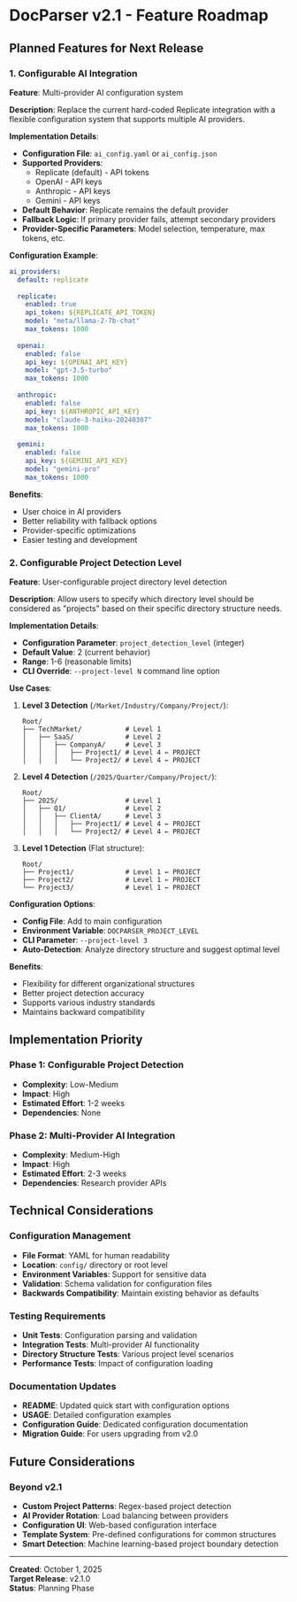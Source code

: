 # DocParser v2.1 - Feature Roadmap

## Planned Features for Next Release

### 1. Configurable AI Integration

**Feature**: Multi-provider AI configuration system

**Description**: 
Replace the current hard-coded Replicate integration with a flexible configuration system that supports multiple AI providers.

**Implementation Details**:
- **Configuration File**: `ai_config.yaml` or `ai_config.json`
- **Supported Providers**: 
  - Replicate (default) - API tokens
  - OpenAI - API keys  
  - Anthropic - API keys
  - Gemini - API keys
- **Default Behavior**: Replicate remains the default provider
- **Fallback Logic**: If primary provider fails, attempt secondary providers
- **Provider-Specific Parameters**: Model selection, temperature, max tokens, etc.

**Configuration Example**:
```yaml
ai_providers:
  default: replicate
  
  replicate:
    enabled: true
    api_token: ${REPLICATE_API_TOKEN}
    model: "meta/llama-2-7b-chat"
    max_tokens: 1000
    
  openai:
    enabled: false
    api_key: ${OPENAI_API_KEY}
    model: "gpt-3.5-turbo"
    max_tokens: 1000
    
  anthropic:
    enabled: false
    api_key: ${ANTHROPIC_API_KEY}
    model: "claude-3-haiku-20240307"
    max_tokens: 1000
    
  gemini:
    enabled: false
    api_key: ${GEMINI_API_KEY}
    model: "gemini-pro"
    max_tokens: 1000
```

**Benefits**:
- User choice in AI providers
- Better reliability with fallback options
- Provider-specific optimizations
- Easier testing and development

### 2. Configurable Project Detection Level

**Feature**: User-configurable project directory level detection

**Description**:
Allow users to specify which directory level should be considered as "projects" based on their specific directory structure needs.

**Implementation Details**:
- **Configuration Parameter**: `project_detection_level` (integer)
- **Default Value**: 2 (current behavior)
- **Range**: 1-6 (reasonable limits)
- **CLI Override**: `--project-level N` command line option

**Use Cases**:

1. **Level 3 Detection** (`/Market/Industry/Company/Project/`):
   ```
   Root/
   ├── TechMarket/           # Level 1
   │   ├── SaaS/             # Level 2  
   │   │   ├── CompanyA/     # Level 3
   │   │   │   ├── Project1/ # Level 4 ← PROJECT
   │   │   │   └── Project2/ # Level 4 ← PROJECT
   ```

2. **Level 4 Detection** (`/2025/Quarter/Company/Project/`):
   ```
   Root/
   ├── 2025/                 # Level 1
   │   ├── Q1/               # Level 2
   │   │   ├── ClientA/      # Level 3
   │   │   │   ├── Project1/ # Level 4 ← PROJECT
   │   │   │   └── Project2/ # Level 4 ← PROJECT
   ```

3. **Level 1 Detection** (Flat structure):
   ```
   Root/
   ├── Project1/             # Level 1 ← PROJECT
   ├── Project2/             # Level 1 ← PROJECT
   └── Project3/             # Level 1 ← PROJECT
   ```

**Configuration Options**:
- **Config File**: Add to main configuration
- **Environment Variable**: `DOCPARSER_PROJECT_LEVEL`
- **CLI Parameter**: `--project-level 3`
- **Auto-Detection**: Analyze directory structure and suggest optimal level

**Benefits**:
- Flexibility for different organizational structures
- Better project detection accuracy
- Supports various industry standards
- Maintains backward compatibility

## Implementation Priority

### Phase 1: Configurable Project Detection
- **Complexity**: Low-Medium
- **Impact**: High
- **Estimated Effort**: 1-2 weeks
- **Dependencies**: None

### Phase 2: Multi-Provider AI Integration
- **Complexity**: Medium-High  
- **Impact**: High
- **Estimated Effort**: 2-3 weeks
- **Dependencies**: Research provider APIs

## Technical Considerations

### Configuration Management
- **File Format**: YAML for human readability
- **Location**: `config/` directory or root level
- **Environment Variables**: Support for sensitive data
- **Validation**: Schema validation for configuration files
- **Backwards Compatibility**: Maintain existing behavior as defaults

### Testing Requirements
- **Unit Tests**: Configuration parsing and validation
- **Integration Tests**: Multi-provider AI functionality
- **Directory Structure Tests**: Various project level scenarios
- **Performance Tests**: Impact of configuration loading

### Documentation Updates
- **README**: Updated quick start with configuration options
- **USAGE**: Detailed configuration examples
- **Configuration Guide**: Dedicated configuration documentation
- **Migration Guide**: For users upgrading from v2.0

## Future Considerations

### Beyond v2.1
- **Custom Project Patterns**: Regex-based project detection
- **AI Provider Rotation**: Load balancing between providers
- **Configuration UI**: Web-based configuration interface
- **Template System**: Pre-defined configurations for common structures
- **Smart Detection**: Machine learning-based project boundary detection

---

**Created**: October 1, 2025  
**Target Release**: v2.1.0  
**Status**: Planning Phase